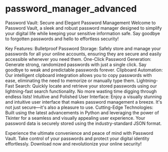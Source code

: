 # password_manager_advanced
Password Vault: Secure and Elegant Password Management
Welcome to Password Vault, a sleek and robust password manager designed to simplify your digital life while keeping your sensitive information safe. Say goodbye to forgotten passwords and hello to effortless security!

Key Features:
Bulletproof Password Storage: Safely store and manage your passwords for all your online accounts, ensuring they are secure and easily accessible whenever you need them.
One-Click Password Generation: Generate strong, randomized passwords with just a single click. Say goodbye to weak and predictable passwords forever.
Clipboard Automation: Our intelligent clipboard integration allows you to copy passwords with ease, eliminating the need to memorize or manually type them.
Lightning-Fast Search: Quickly locate and retrieve your stored passwords using our lightning-fast search functionality. No more wasting time digging through endless lists!
Intuitive and Polished User Interface: Enjoy a visually stunning and intuitive user interface that makes password management a breeze. It's not just secure—it's also a pleasure to use.
Cutting-Edge Technologies:
Built using the latest advancements in Python and leveraging the power of Tkinter for a seamless and visually appealing user experience. Your password data is securely stored using the industry-standard JSON format.

Experience the ultimate convenience and peace of mind with Password Vault. Take control of your passwords and protect your digital identity effortlessly. Download now and revolutionize your online security!

